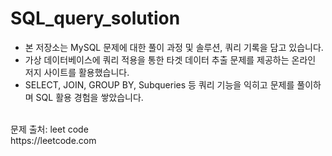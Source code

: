 # SQL_query_solution

- 본 저장소는 MySQL 문제에 대한 풀이 과정 및 솔루션, 쿼리 기록을 담고 있습니다.
- 가상 데이터베이스에 쿼리 적용을 통한 타겟 데이터 추출 문제를 제공하는 온라인 저지 사이트를 활용했습니다.
- SELECT, JOIN, GROUP BY, Subqueries 등 쿼리 기능을 익히고 문제를 풀이하며 SQL 활용 경험을 쌓았습니다.
<br>
문제 출처: leet code<br>
https://leetcode.com
